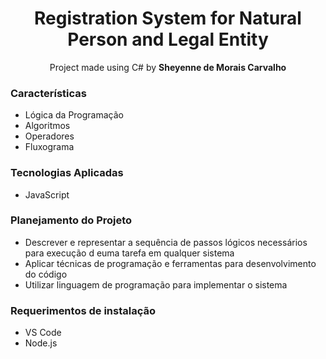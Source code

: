 <h1 align="center">Registration System for Natural Person and Legal Entity</h1>

<p align="center">Project made using C# by <b>Sheyenne de Morais Carvalho</b>

<h3>Características</h3>
<ul>
  <li>Lógica da Programação</li>
  <li>Algoritmos</li>
  <li>Operadores</li>
  <li>Fluxograma</li>
</ul>

<h3>Tecnologias Aplicadas</h3>
<ul>
  <li>JavaScript</li>
</ul>

<h3>Planejamento do Projeto</h3>
<ul>
  <li>Descrever e representar a sequência de passos lógicos necessários para execução d euma tarefa em qualquer sistema</li>
  <li>Aplicar técnicas de programação e ferramentas para desenvolvimento do código</li>
  <li>Utilizar linguagem de programação para implementar o sistema</li>
</ul>

<h3>Requerimentos de instalação</h3>
<ul>
  <li>VS Code</li>
  <li>Node.js</li>
</ul>
